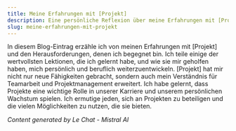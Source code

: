 ```yaml
---
title: Meine Erfahrungen mit [Projekt]
description: Eine persönliche Reflexion über meine Erfahrungen mit [Projekt] und die Lektionen, die ich gelernt habe.
slug: meine-erfahrungen-mit-projekt
---
```


In diesem Blog-Eintrag erzähle ich von meinen Erfahrungen mit [Projekt] und den Herausforderungen, denen ich begegnet bin. Ich teile einige der wertvollsten Lektionen, die ich gelernt habe, und wie sie mir geholfen haben, mich persönlich und beruflich weiterzuentwickeln. [Projekt] hat mir nicht nur neue Fähigkeiten gebracht, sondern auch mein Verständnis für Teamarbeit und Projektmanagement erweitert. Ich habe gelernt, dass Projekte eine wichtige Rolle in unserer Karriere und unserem persönlichen Wachstum spielen. Ich ermutige jeden, sich an Projekten zu beteiligen und die vielen Möglichkeiten zu nutzen, die sie bieten.

*Content generated by Le Chat - Mistral AI*
